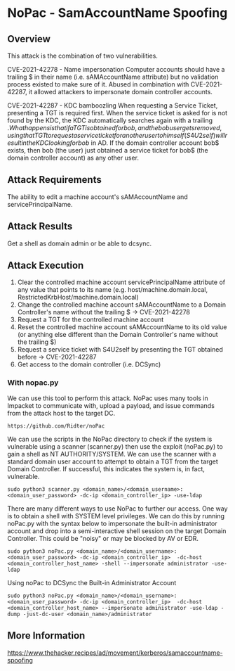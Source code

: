 # NoPac - SamAccountName Spoofing

## Overview

This attack is the combination of two vulnerabilities.

CVE-2021-42278 - Name impersonation
Computer accounts should have a trailing $ in their name (i.e. sAMAccountName attribute) but no validation process existed to make sure of it. Abused in combination with CVE-2021-42287, it allowed attackers to impersonate domain controller accounts.

CVE-2021-42287 - KDC bamboozling
When requesting a Service Ticket, presenting a TGT is required first. When the service ticket is asked for is not found by the KDC, the KDC automatically searches again with a trailing $. What happens is that if a TGT is obtained for bob, and the bob user gets removed, using that TGT to request a service ticket for another user to himself (S4U2self) will result in the KDC looking for bob$ in AD. If the domain controller account bob$ exists, then bob (the user) just obtained a service ticket for bob$ (the domain controller account) as any other user.


## Attack Requirements

The ability to edit a machine account's sAMAccountName and servicePrincipalName.

## Attack Results

Get a shell as domain admin or be able to dcsync.

## Attack Execution

1. Clear the controlled machine account servicePrincipalName attribute of any value that points to its name (e.g. host/machine.domain.local, RestrictedKrbHost/machine.domain.local)
2. Change the controlled machine account sAMAccountName to a Domain Controller's name without the trailing $ -> CVE-2021-42278
3. Request a TGT for the controlled machine account
4. Reset the controlled machine account sAMAccountName to its old value (or anything else different than the Domain Controller's name without the trailing $)
5. Request a service ticket with S4U2self by presenting the TGT obtained before -> CVE-2021-42287
6. Get access to the domain controller (i.e. DCSync)

### With nopac.py

We can use this tool to perform this attack. NoPac uses many tools in Impacket to communicate with, upload a payload, and issue commands from the attack host to the target DC.

    https://github.com/Ridter/noPac

We can use the scripts in the NoPac directory to check if the system is vulnerable using a scanner (scanner.py) then use the exploit (noPac.py) to gain a shell as NT AUTHORITY/SYSTEM. We can use the scanner with a standard domain user account to attempt to obtain a TGT from the target Domain Controller. If successful, this indicates the system is, in fact, vulnerable.

    sudo python3 scanner.py <domain_name>/<domain_username>:<domain_user_password> -dc-ip <domain_controller_ip> -use-ldap

There are many different ways to use NoPac to further our access. One way is to obtain a shell with SYSTEM level privileges. We can do this by running noPac.py with the syntax below to impersonate the built-in administrator account and drop into a semi-interactive shell session on the target Domain Controller. This could be "noisy" or may be blocked by AV or EDR.

    sudo python3 noPac.py <domain_name>/<domain_username>:<domain_user_password> -dc-ip <domain_controller_ip>  -dc-host <domain_controller_host_name> -shell --impersonate administrator -use-ldap

Using noPac to DCSync the Built-in Administrator Account

    sudo python3 noPac.py <domain_name>/<domain_username>:<domain_user_password> -dc-ip <domain_controller_ip>  -dc-host <domain_controller_host_name> --impersonate administrator -use-ldap -dump -just-dc-user <domain_name>/administrator


## More Information

https://www.thehacker.recipes/ad/movement/kerberos/samaccountname-spoofing
